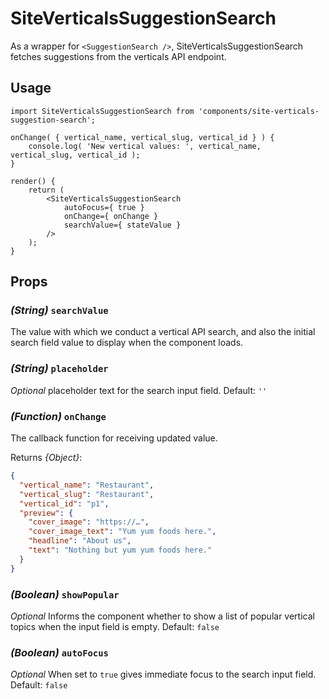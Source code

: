 SiteVerticalsSuggestionSearch
================

As a wrapper for `<SuggestionSearch />`, SiteVerticalsSuggestionSearch fetches suggestions from the verticals API endpoint.

## Usage

```es6
import SiteVerticalsSuggestionSearch from 'components/site-verticals-suggestion-search';

onChange( { vertical_name, vertical_slug, vertical_id } ) {
	console.log( 'New vertical values: ', vertical_name, vertical_slug, vertical_id );
}

render() {
	return (
		<SiteVerticalsSuggestionSearch
			autoFocus={ true }
			onChange={ onChange }
			searchValue={ stateValue }
		/>
	);
}

```

## Props

### _(String)_ `searchValue`
The value with which we conduct a vertical API search, and also the initial search field value to display when the component loads.

### _(String)_ `placeholder`
_Optional_ placeholder text for the search input field. Default: `''`

### _(Function)_ `onChange` 
The callback function for receiving updated value.

Returns _{Object}_:

```json
{
  "vertical_name": "Restaurant",
  "vertical_slug": "Restaurant",
  "vertical_id": "p1",
  "preview": {
    "cover_image": "https://…",
    "cover_image_text": "Yum yum foods here.",
    "headline": "About us",
    "text": "Nothing but yum yum foods here."
  }
}

```

### _(Boolean)_ `showPopular` 
_Optional_ Informs the component whether to show a list of popular vertical topics when the input field is empty. Default: `false`

### _(Boolean)_ `autoFocus` 
_Optional_ When set to `true` gives immediate focus to the search input field. Default: `false`

